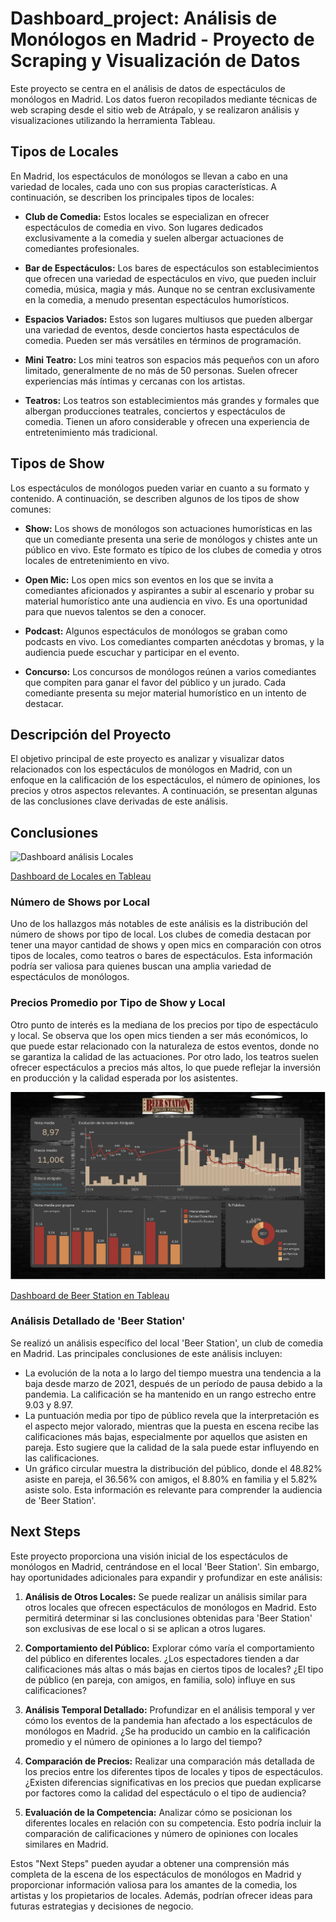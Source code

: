 # Dashboard_project: Análisis de Monólogos en Madrid - Proyecto de Scraping y Visualización de Datos

Este proyecto se centra en el análisis de datos de espectáculos de monólogos en Madrid. Los datos fueron recopilados mediante técnicas de web scraping desde el sitio web de Atrápalo, y se realizaron análisis y visualizaciones utilizando la herramienta Tableau.

## Tipos de Locales

En Madrid, los espectáculos de monólogos se llevan a cabo en una variedad de locales, cada uno con sus propias características. A continuación, se describen los principales tipos de locales:

- **Club de Comedia:** Estos locales se especializan en ofrecer espectáculos de comedia en vivo. Son lugares dedicados exclusivamente a la comedia y suelen albergar actuaciones de comediantes profesionales.

- **Bar de Espectáculos:** Los bares de espectáculos son establecimientos que ofrecen una variedad de espectáculos en vivo, que pueden incluir comedia, música, magia y más. Aunque no se centran exclusivamente en la comedia, a menudo presentan espectáculos humorísticos.

- **Espacios Variados:** Estos son lugares multiusos que pueden albergar una variedad de eventos, desde conciertos hasta espectáculos de comedia. Pueden ser más versátiles en términos de programación.

- **Mini Teatro:** Los mini teatros son espacios más pequeños con un aforo limitado, generalmente de no más de 50 personas. Suelen ofrecer experiencias más íntimas y cercanas con los artistas.

- **Teatros:** Los teatros son establecimientos más grandes y formales que albergan producciones teatrales, conciertos y espectáculos de comedia. Tienen un aforo considerable y ofrecen una experiencia de entretenimiento más tradicional.

## Tipos de Show

Los espectáculos de monólogos pueden variar en cuanto a su formato y contenido. A continuación, se describen algunos de los tipos de show comunes:

- **Show:** Los shows de monólogos son actuaciones humorísticas en las que un comediante presenta una serie de monólogos y chistes ante un público en vivo. Este formato es típico de los clubes de comedia y otros locales de entretenimiento en vivo.

- **Open Mic:** Los open mics son eventos en los que se invita a comediantes aficionados y aspirantes a subir al escenario y probar su material humorístico ante una audiencia en vivo. Es una oportunidad para que nuevos talentos se den a conocer.

- **Podcast:** Algunos espectáculos de monólogos se graban como podcasts en vivo. Los comediantes comparten anécdotas y bromas, y la audiencia puede escuchar y participar en el evento.

- **Concurso:** Los concursos de monólogos reúnen a varios comediantes que compiten para ganar el favor del público y un jurado. Cada comediante presenta su mejor material humorístico en un intento de destacar.

## Descripción del Proyecto

El objetivo principal de este proyecto es analizar y visualizar datos relacionados con los espectáculos de monólogos en Madrid, con un enfoque en la calificación de los espectáculos, el número de opiniones, los precios y otros aspectos relevantes. A continuación, se presentan algunas de las conclusiones clave derivadas de este análisis.

## Conclusiones

![Dashboard análisis Locales]((https://github.com/Stefy-Castillo/Dashboard_project/blob/main/04_imagenes/01_dashboard_analisis_locales.JPG))

[Dashboard de Locales en Tableau](https://public.tableau.com/app/profile/estefania.castillo3331/viz/Analisis_locales_atrapalo/Mapa_locales?publish=yes)

### Número de Shows por Local

Uno de los hallazgos más notables de este análisis es la distribución del número de shows por tipo de local. Los clubes de comedia destacan por tener una mayor cantidad de shows y open mics en comparación con otros tipos de locales, como teatros o bares de espectáculos. Esta información podría ser valiosa para quienes buscan una amplia variedad de espectáculos de monólogos.

### Precios Promedio por Tipo de Show y Local

Otro punto de interés es la mediana de los precios por tipo de espectáculo y local. Se observa que los open mics tienden a ser más económicos, lo que puede estar relacionado con la naturaleza de estos eventos, donde no se garantiza la calidad de las actuaciones. Por otro lado, los teatros suelen ofrecer espectáculos a precios más altos, lo que puede reflejar la inversión en producción y la calidad esperada por los asistentes.

![Dashboard análisis Beerstation](https://github.com/Stefy-Castillo/Dashboard_project/blob/main/04_imagenes/02_dashboar_analisis_beerstation.JPG)

[Dashboard de Beer Station en Tableau](https://public.tableau.com/app/profile/estefania.castillo3331/viz/Beerstationdefinitivo/Dashboardanalisisbeerstation?publish=yes)


### Análisis Detallado de 'Beer Station'

Se realizó un análisis específico del local 'Beer Station', un club de comedia en Madrid. Las principales conclusiones de este análisis incluyen:

- La evolución de la nota a lo largo del tiempo muestra una tendencia a la baja desde marzo de 2021, después de un período de pausa debido a la pandemia. La calificación se ha mantenido en un rango estrecho entre 9.03 y 8.97.
- La puntuación media por tipo de público revela que la interpretación es el aspecto mejor valorado, mientras que la puesta en escena recibe las calificaciones más bajas, especialmente por aquellos que asisten en pareja. Esto sugiere que la calidad de la sala puede estar influyendo en las calificaciones.
- Un gráfico circular muestra la distribución del público, donde el 48.82% asiste en pareja, el 36.56% con amigos, el 8.80% en familia y el 5.82% asiste solo. Esta información es relevante para comprender la audiencia de 'Beer Station'.

## Next Steps

Este proyecto proporciona una visión inicial de los espectáculos de monólogos en Madrid, centrándose en el local 'Beer Station'. Sin embargo, hay oportunidades adicionales para expandir y profundizar en este análisis:

1. **Análisis de Otros Locales:** Se puede realizar un análisis similar para otros locales que ofrecen espectáculos de monólogos en Madrid. Esto permitirá determinar si las conclusiones obtenidas para 'Beer Station' son exclusivas de ese local o si se aplican a otros lugares.

2. **Comportamiento del Público:** Explorar cómo varía el comportamiento del público en diferentes locales. ¿Los espectadores tienden a dar calificaciones más altas o más bajas en ciertos tipos de locales? ¿El tipo de público (en pareja, con amigos, en familia, solo) influye en sus calificaciones?

3. **Análisis Temporal Detallado:** Profundizar en el análisis temporal y ver cómo los eventos de la pandemia han afectado a los espectáculos de monólogos en Madrid. ¿Se ha producido un cambio en la calificación promedio y el número de opiniones a lo largo del tiempo?

4. **Comparación de Precios:** Realizar una comparación más detallada de los precios entre los diferentes tipos de locales y tipos de espectáculos. ¿Existen diferencias significativas en los precios que puedan explicarse por factores como la calidad del espectáculo o el tipo de audiencia?

5. **Evaluación de la Competencia:** Analizar cómo se posicionan los diferentes locales en relación con su competencia. Esto podría incluir la comparación de calificaciones y número de opiniones con locales similares en Madrid.

Estos "Next Steps" pueden ayudar a obtener una comprensión más completa de la escena de los espectáculos de monólogos en Madrid y proporcionar información valiosa para los amantes de la comedia, los artistas y los propietarios de locales. Además, podrían ofrecer ideas para futuras estrategias y decisiones de negocio.


